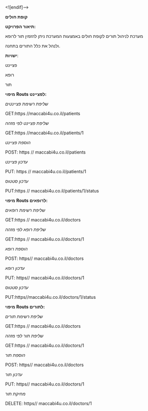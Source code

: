 <![endif]-->

**קופת חולים**

**תיאור הפרויקט:**

מערכת לניהול תורים לקופת חולים באמצעות המערכת ניתן להזמין תור לרופא

ולנהל את כלל התורים בתחנה.

**ישויות**:

פציינט

רופא

תור

**מיפוי** **Routs** **לפציינט:**

*שליפת רשימת פציינטים*

GET:https //maccabi4u.co.il/patients

*שליפת פציינט לפי מזהה*

GET:https //maccabi4u.co.il/patients/1

*הוספת פציינט*

POST:  https // maccabi4u.co.il/patients

*עדכון פציינט*

PUT: https // maccabi4u.co.il/patients/1

*עדכון סטטוס*

PUT:https // maccabi4u.co.il/patients/1/status

**מיפוי** **Routs** **לרופאים:**

*שליפת רשימת רופאים*

GET:https // maccabi4u.co.il/doctors

*שליפת רופא לפי מזהה*

GET:https // maccabi4u.co.il/doctors/1

*הוספת רופא*

POST: https// maccabi4u.co.il/doctors

*עדכון רופא*

PUT: https// maccabi4u.co.il/doctors/1

*עדכון סטטוס*

PUT:https//maccabi4u.co.il/doctors/1/status

**מיפוי** **Routs** **לתורים:**

*שליפת רשימת תורים*

GET:https // maccabi4u.co.il/doctors

*שליפת תור לפי מזהה*

GET:https // maccabi4u.co.il/doctors/1

*הוספת תור*

POST: https// maccabi4u.co.il/doctors

*עדכון תור*

PUT: https// maccabi4u.co.il/doctors/1

*מחיקת תור*

DELETE: https// maccabi4u.co.il/doctors/1
<!--stackedit_data:
eyJoaXN0b3J5IjpbOTE3NDEwMDIwXX0=
-->
